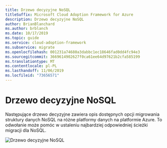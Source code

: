 ```yaml
---
title: Drzewo decyzyjne NoSQL
titleSuffix: Microsoft Cloud Adoption Framework for Azure
description: Drzewo decyzyjne NoSQL
author: BrianBlanchard
ms.author: brblanch
ms.date: 10/17/2019
ms.topic: guide
ms.service: cloud-adoption-framework
ms.subservice: migrate
ms.openlocfilehash: 001231a74680a3dabbc1ec18646fad0dd4fc94e3
ms.sourcegitcommit: 3669614902627f0ca61ee64d97621b2cfa585199
ms.translationtype: MT
ms.contentlocale: pl-PL
ms.lasthandoff: 11/06/2019
ms.locfileid: "73656571"
---
```

# <a name="nosql-migration-decision-tree"></a>Drzewo decyzyjne NoSQL

Następujące drzewo decyzyjne zawiera opis dostępnych opcji migrowania struktury danych NoSQL na różne platformy danych na platformie Azure. To odwołanie może pomóc w ustaleniu najbardziej odpowiedniej ścieżki migracji dla NoSQL.

![Drzewo decyzyjne NoSQL](../../_images/innovate/considerations/no-sql-decision-tree.png)

